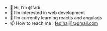 - 👋 Hi, I’m @fadi
- 👀 I’m interested in web development
- 🌱 I’m currently learning reactjs and angularjs
- 📫 How to reach me : fedihajji1@gmail.com

